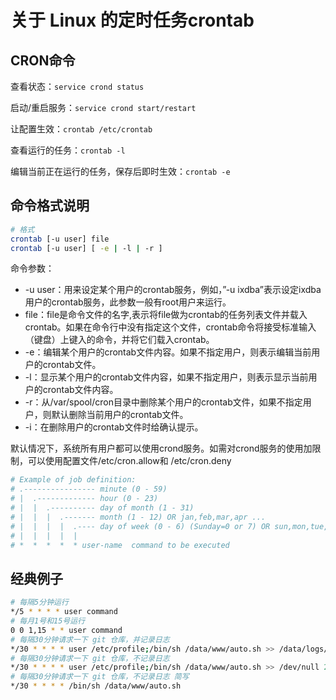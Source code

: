 # 关于 Linux 的定时任务crontab

## CRON命令

查看状态：`service crond status`

启动/重启服务：`service crond start/restart`

让配置生效：`crontab /etc/crontab`

查看运行的任务：`crontab -l`

编辑当前正在运行的任务，保存后即时生效：`crontab -e`

## 命令格式说明

```bash
# 格式
crontab [-u user] file
crontab [-u user] [ -e | -l | -r ]
```

命令参数：

- -u user：用来设定某个用户的crontab服务，例如，”-u ixdba”表示设定ixdba用户的crontab服务，此参数一般有root用户来运行。
- file：file是命令文件的名字,表示将file做为crontab的任务列表文件并载入crontab。如果在命令行中没有指定这个文件，crontab命令将接受标准输入（键盘）上键入的命令，并将它们载入crontab。
- -e：编辑某个用户的crontab文件内容。如果不指定用户，则表示编辑当前用户的crontab文件。
- -l：显示某个用户的crontab文件内容，如果不指定用户，则表示显示当前用户的crontab文件内容。
- -r：从/var/spool/cron目录中删除某个用户的crontab文件，如果不指定用户，则默认删除当前用户的crontab文件。
- -i：在删除用户的crontab文件时给确认提示。

默认情况下，系统所有用户都可以使用crond服务。如需对crond服务的使用加限制，可以使用配置文件/etc/cron.allow和 /etc/cron.deny

```bash
# Example of job definition:
# .---------------- minute (0 - 59)
# |  .------------- hour (0 - 23)
# |  |  .---------- day of month (1 - 31)
# |  |  |  .------- month (1 - 12) OR jan,feb,mar,apr ...
# |  |  |  |  .---- day of week (0 - 6) (Sunday=0 or 7) OR sun,mon,tue,wed,thu,fri,sat
# |  |  |  |  |
# *  *  *  *  * user-name  command to be executed
```

## 经典例子

```bash
# 每隔5分钟运行
*/5 * * * * user command
# 每月1号和15号运行
0 0 1,15 * * user command
# 每隔30分钟请求一下 git 仓库，并记录日志
*/30 * * * * user /etc/profile;/bin/sh /data/www/auto.sh >> /data/logs/auto.log 2>&1
# 每隔30分钟请求一下 git 仓库，不记录日志
*/30 * * * * user /etc/profile;/bin/sh /data/www/auto.sh >> /dev/null 2>&1
# 每隔30分钟请求一下 git 仓库，不记录日志 简写
*/30 * * * * /bin/sh /data/www/auto.sh
```
